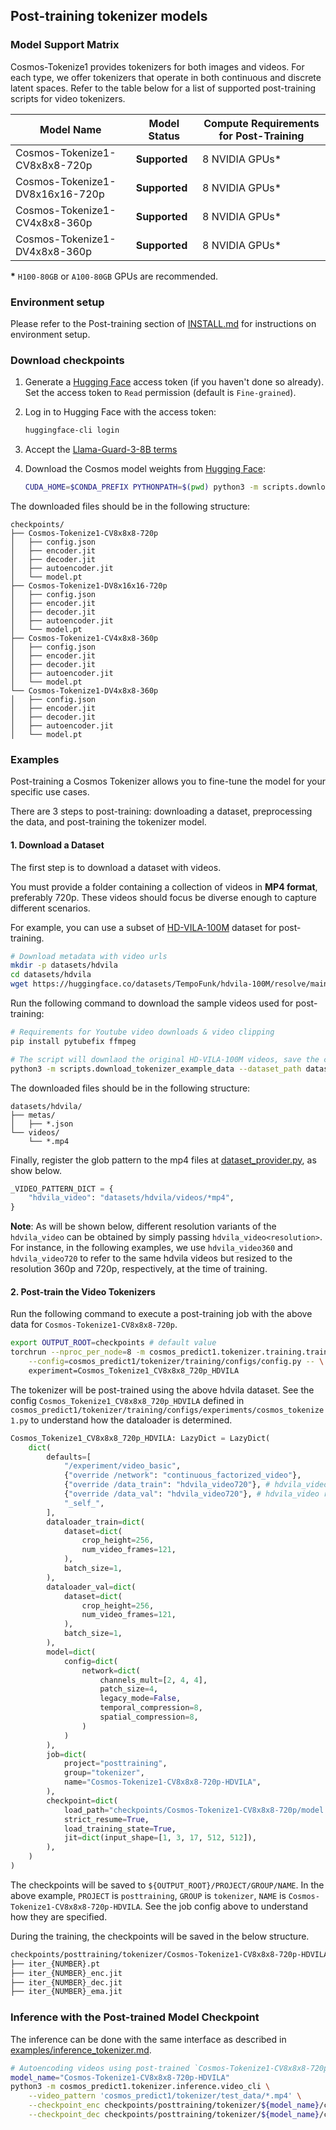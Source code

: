 ## Post-training tokenizer models

### Model Support Matrix

Cosmos-Tokenize1 provides tokenizers for both images and videos. For each type, we offer tokenizers that operate in both continuous and discrete latent spaces. Refer to the table below for a list of supported post-training scripts for video tokenizers.

| Model Name                               | Model Status | Compute Requirements for Post-Training |
|----------------------------------------------|------------------|------------------------------------------|
| Cosmos-Tokenize1-CV8x8x8-720p           | **Supported**    | 8 NVIDIA GPUs*                           |
| Cosmos-Tokenize1-DV8x16x16-720p         | **Supported**    | 8 NVIDIA GPUs*                           |
| Cosmos-Tokenize1-CV4x8x8-360p           | **Supported**    | 8 NVIDIA GPUs*                           |
| Cosmos-Tokenize1-DV4x8x8-360p           | **Supported**    | 8 NVIDIA GPUs*                           |


**\*** `H100-80GB` or `A100-80GB` GPUs are recommended.

### Environment setup

Please refer to the Post-training section of [INSTALL.md](/INSTALL.md#post-training) for instructions on environment setup.

### Download checkpoints

1. Generate a [Hugging Face](https://huggingface.co/settings/tokens) access token (if you haven't done so already). Set the access token to `Read` permission (default is `Fine-grained`).

2. Log in to Hugging Face with the access token:
   ```bash
   huggingface-cli login
   ```
3. Accept the [Llama-Guard-3-8B terms](https://huggingface.co/meta-llama/Llama-Guard-3-8B)

4. Download the Cosmos model weights from [Hugging Face](https://huggingface.co/collections/nvidia/cosmos-predict1-67c9d1b97678dbf7669c89a7):
   ```bash
   CUDA_HOME=$CONDA_PREFIX PYTHONPATH=$(pwd) python3 -m scripts.download_tokenizer_checkpoints --tokenizer_types CV8x8x8-720p DV8x16x16-720p CV4x8x8-360p DV4x8x8-360p --checkpoint_dir checkpoints
   ```

The downloaded files should be in the following structure:
```
checkpoints/
├── Cosmos-Tokenize1-CV8x8x8-720p
│   ├── config.json
│   ├── encoder.jit
│   ├── decoder.jit
│   ├── autoencoder.jit
│   └── model.pt
├── Cosmos-Tokenize1-DV8x16x16-720p
│   ├── config.json
│   ├── encoder.jit
│   ├── decoder.jit
│   ├── autoencoder.jit
│   └── model.pt
├── Cosmos-Tokenize1-CV4x8x8-360p
│   ├── config.json
│   ├── encoder.jit
│   ├── decoder.jit
│   ├── autoencoder.jit
│   └── model.pt
└── Cosmos-Tokenize1-DV4x8x8-360p
│   ├── config.json
│   ├── encoder.jit
│   ├── decoder.jit
│   ├── autoencoder.jit
│   └── model.pt
```

### Examples

Post-training a Cosmos Tokenizer allows you to fine-tune the model for your specific use cases.

There are 3 steps to post-training: downloading a dataset, preprocessing the data, and post-training the tokenizer model.

#### 1. Download a Dataset

The first step is to download a dataset with videos.

You must provide a folder containing a collection of videos in **MP4 format**, preferably 720p. These videos should focus be diverse enough to capture different scenarios.

For example, you can use a subset of [HD-VILA-100M](https://github.com/microsoft/XPretrain/tree/main/hd-vila-100m) dataset for post-training.

```bash
# Download metadata with video urls
mkdir -p datasets/hdvila
cd datasets/hdvila
wget https://huggingface.co/datasets/TempoFunk/hdvila-100M/resolve/main/hdvila-100M.jsonl
```

Run the following command to download the sample videos used for post-training:

```bash
# Requirements for Youtube video downloads & video clipping
pip install pytubefix ffmpeg
```

```bash
# The script will downlaod the original HD-VILA-100M videos, save the corresponding clips and the metadata.
python3 -m scripts.download_tokenizer_example_data --dataset_path datasets/hdvila --N_videos 128 --do_download --do_clip
```

The downloaded files should be in the following structure:
```
datasets/hdvila/
├── metas/
│   ├── *.json
└── videos/
    └── *.mp4
```

Finally, register the glob pattern to the mp4 files at [dataset_provider.py](cosmos_predict1/tokenizer/training/datasets/dataset_provider.py), as show below.
```python
_VIDEO_PATTERN_DICT = {
    "hdvila_video": "datasets/hdvila/videos/*mp4",
}
```

**Note**: As will be shown below, different resolution variants of the `hdvila_video` can be obtained by simply passing `hdvila_video<resolution>`. For instance, in the following examples, we use `hdvila_video360` and `hdvila_video720` to refer to the same hdvila videos but resized to the resolution 360p and 720p, respectively, at the time of training.



#### 2. Post-train the Video Tokenizers

Run the following command to execute a post-training job with the above data for `Cosmos-Tokenize1-CV8x8x8-720p`.
```bash
export OUTPUT_ROOT=checkpoints # default value
torchrun --nproc_per_node=8 -m cosmos_predict1.tokenizer.training.train \
    --config=cosmos_predict1/tokenizer/training/configs/config.py -- \
    experiment=Cosmos_Tokenize1_CV8x8x8_720p_HDVILA
```

The tokenizer will be post-trained using the above hdvila dataset.
See the config `Cosmos_Tokenize1_CV8x8x8_720p_HDVILA` defined in `cosmos_predict1/tokenizer/training/configs/experiments/cosmos_tokenize1.py` to understand how the dataloader is determined.
```python
Cosmos_Tokenize1_CV8x8x8_720p_HDVILA: LazyDict = LazyDict(
    dict(
        defaults=[
            "/experiment/video_basic",
            {"override /network": "continuous_factorized_video"},
            {"override /data_train": "hdvila_video720"}, # hdvila_video resized to 720p at the time of training
            {"override /data_val": "hdvila_video720"}, # hdvila_video resized to 720p at the time of training
            "_self_",
        ],
        dataloader_train=dict(
            dataset=dict(
                crop_height=256,
                num_video_frames=121,
            ),
            batch_size=1,
        ),
        dataloader_val=dict(
            dataset=dict(
                crop_height=256,
                num_video_frames=121,
            ),
            batch_size=1,
        ),
        model=dict(
            config=dict(
                network=dict(
                    channels_mult=[2, 4, 4],
                    patch_size=4,
                    legacy_mode=False,
                    temporal_compression=8,
                    spatial_compression=8,
                )
            )
        ),
        job=dict(
            project="posttraining",
            group="tokenizer",
            name="Cosmos-Tokenize1-CV8x8x8-720p-HDVILA",
        ),
        checkpoint=dict(
            load_path="checkpoints/Cosmos-Tokenize1-CV8x8x8-720p/model.pt",
            strict_resume=True,
            load_training_state=True,
            jit=dict(input_shape=[1, 3, 17, 512, 512]),
        ),
    )
)
```

The checkpoints will be saved to `${OUTPUT_ROOT}/PROJECT/GROUP/NAME`.
In the above example, `PROJECT` is `posttraining`, `GROUP` is `tokenizer`, `NAME` is `Cosmos-Tokenize1-CV8x8x8-720p-HDVILA`. See the job config above to understand how they are specified.

During the training, the checkpoints will be saved in the below structure.
```bash
checkpoints/posttraining/tokenizer/Cosmos-Tokenize1-CV8x8x8-720p-HDVILA/checkpoints/
├── iter_{NUMBER}.pt
├── iter_{NUMBER}_enc.jit
├── iter_{NUMBER}_dec.jit
├── iter_{NUMBER}_ema.jit
```

### Inference with the Post-trained Model Checkpoint

The inference can be done with the same interface as described in [examples/inference_tokenizer.md](/examples/inference_tokenizer.md).

```bash
# Autoencoding videos using post-trained `Cosmos-Tokenize1-CV8x8x8-720p-HDVILA`.
model_name="Cosmos-Tokenize1-CV8x8x8-720p-HDVILA"
python3 -m cosmos_predict1.tokenizer.inference.video_cli \
    --video_pattern 'cosmos_predict1/tokenizer/test_data/*.mp4' \
    --checkpoint_enc checkpoints/posttraining/tokenizer/${model_name}/checkpoints/iter_${NUMBER}_enc.jit \
    --checkpoint_dec checkpoints/posttraining/tokenizer/${model_name}/checkpoints/iter_${NUMBER}_dec.jit
```
